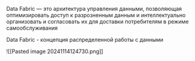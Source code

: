 Data Fabric — это архитектура управления данными, позволяющая оптимизировать доступ к разрозненным данным и интеллектуально организовать и согласовать их для доставки потребителям в режиме самообслуживания



Data Fabric - ĸонцепция распределенной работы с данными


![[Pasted image 20241114124730.png]]
